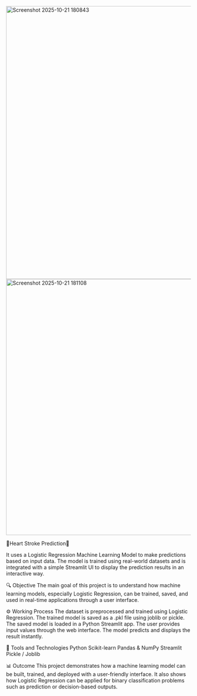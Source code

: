 
<img width="1067" height="743" alt="Screenshot 2025-10-21 180843" src="https://github.com/user-attachments/assets/b8821062-96e3-4a67-8bf5-02cdc4907a69" />
<img width="923" height="697" alt="Screenshot 2025-10-21 181108" src="https://github.com/user-attachments/assets/13274679-711b-4768-9a0d-9279866b76c1" />

💓Heart Stroke Prediction💓

It uses a Logistic Regression Machine Learning Model to make predictions based on input data.
The model is trained using real-world datasets and is integrated with a simple Streamlit UI to display the prediction results in an interactive way.

🔍 Objective
The main goal of this project is to understand how machine learning models, especially Logistic Regression, can be trained, saved, and used in real-time applications through a user interface.

⚙️ Working Process
The dataset is preprocessed and trained using Logistic Regression.
The trained model is saved as a .pkl file using joblib or pickle.
The saved model is loaded in a Python Streamlit app.
The user provides input values through the web interface.
The model predicts and displays the result instantly.

🧩 Tools and Technologies
Python
Scikit-learn
Pandas & NumPy
Streamlit
Pickle / Joblib

📊 Outcome
This project demonstrates how a machine learning model can be built, trained, and deployed with a user-friendly interface.
It also shows how Logistic Regression can be applied for binary classification problems such as prediction or decision-based outputs.
